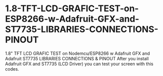 # 1.8-TFT-LCD-GRAFIC-TEST-on-ESP8266-w-Adafruit-GFX-and-ST7735-LIBRARIES-CONNECTIONS-PINOUT
1.8" TFT LCD GRAFIC TEST on Nodemcu/ESP8266 w Adafruit GFX and Adafruit ST7735 LIBRARIES CONNECTIONS &amp; PINOUT After you install Adafruit GFX and ST7735 (LCD Driver) you can test your screen with this codes.
